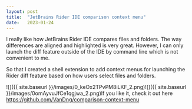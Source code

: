 ```yaml
---
layout:	post
title:	"JetBrains Rider IDE comparison context menu"
date:	2023-01-24
---
```


  I really like how JetBrains Rider IDE compares files and folders. The way differences are aligned and highlighted is very great. However, I can only launch the diff feature outside of the IDE by command line which is not convenient to me.

So that I created a shell extension to add context menus for launching the Rider diff feature based on how users select files and folders.

![]({{ site.baseurl }}/images/0_keOx2TPvPM8iLKF_2.png)![]({{ site.baseurl }}/images/0omAyvuJfCe1qgjwa_2.png)If you like it, check it out here <https://github.com/VanDng/comparison-context-menu>

  